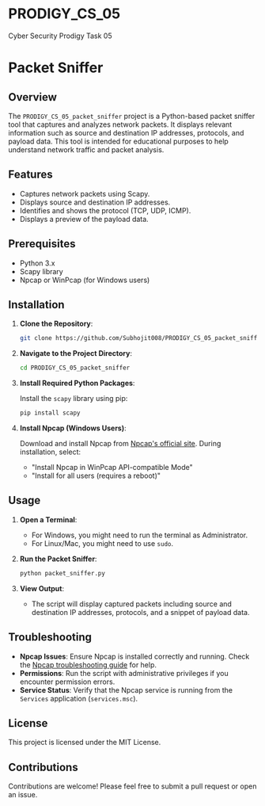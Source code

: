 # PRODIGY_CS_05
Cyber Security Prodigy Task 05

# Packet Sniffer

## Overview

The `PRODIGY_CS_05_packet_sniffer` project is a Python-based packet sniffer tool that captures and analyzes network packets. It displays relevant information such as source and destination IP addresses, protocols, and payload data. This tool is intended for educational purposes to help understand network traffic and packet analysis.

## Features

- Captures network packets using Scapy.
- Displays source and destination IP addresses.
- Identifies and shows the protocol (TCP, UDP, ICMP).
- Displays a preview of the payload data.

## Prerequisites

- Python 3.x
- Scapy library
- Npcap or WinPcap (for Windows users)

## Installation

1. **Clone the Repository**:

   ```bash
   git clone https://github.com/Subhojit008/PRODIGY_CS_05_packet_sniffer.git
   ```

2. **Navigate to the Project Directory**:

   ```bash
   cd PRODIGY_CS_05_packet_sniffer
   ```

3. **Install Required Python Packages**:

   Install the `scapy` library using pip:

   ```bash
   pip install scapy
   ```

4. **Install Npcap (Windows Users)**:

   Download and install Npcap from [Npcap's official site](https://nmap.org/npcap/). During installation, select:
   - "Install Npcap in WinPcap API-compatible Mode"
   - "Install for all users (requires a reboot)"

## Usage

1. **Open a Terminal**:
   - For Windows, you might need to run the terminal as Administrator.
   - For Linux/Mac, you might need to use `sudo`.

2. **Run the Packet Sniffer**:

   ```bash
   python packet_sniffer.py
   ```

3. **View Output**:
   - The script will display captured packets including source and destination IP addresses, protocols, and a snippet of payload data.

## Troubleshooting

- **Npcap Issues**: Ensure Npcap is installed correctly and running. Check the [Npcap troubleshooting guide](https://nmap.org/npcap/#troubleshooting) for help.
- **Permissions**: Run the script with administrative privileges if you encounter permission errors.
- **Service Status**: Verify that the Npcap service is running from the `Services` application (`services.msc`).

## License

This project is licensed under the MIT License.

## Contributions

Contributions are welcome! Please feel free to submit a pull request or open an issue.
